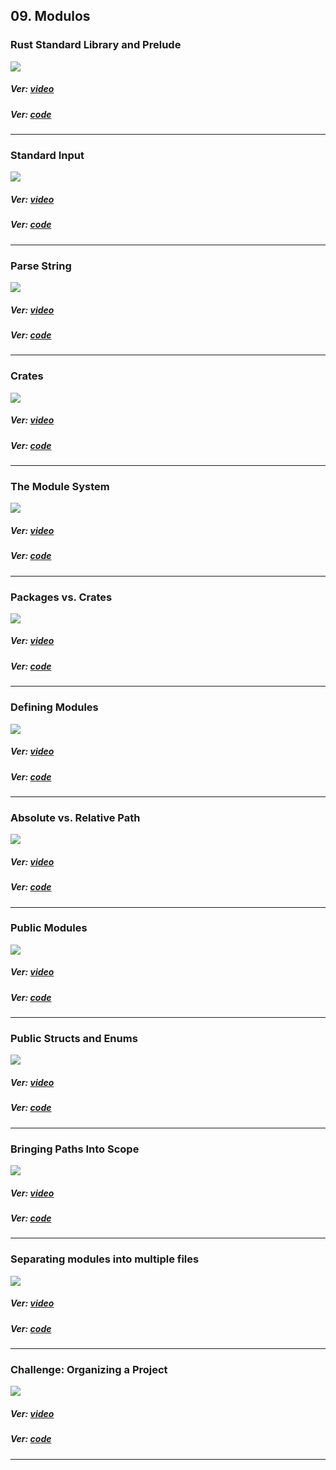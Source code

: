 ## 09. Modulos

### Rust Standard Library and Prelude

<p align="start">
<img  src="https://res.cloudinary.com/rustlatamgroup/image/upload/v1673279012/Rust%20Essential%20Training/01_lbf8ae.png">
</p>

##### Ver: [video](https://discord.com/channels/1057309286654554173/1057319580139266068/1058199725146386463)

##### Ver: [code](https://github.com/RustLatamGroup/Curso-de-Rust/tree/main/src/09.%20Modules/rust_standard_library_and_preludio)

<hr>

### Standard Input

<p align="start">
<img  src="https://res.cloudinary.com/rustlatamgroup/image/upload/v1673279012/Rust%20Essential%20Training/02_y7rhsl.png">
</p>

##### Ver: [video](https://discord.com/channels/1057309286654554173/1057319580139266068/1058199786026704978)

##### Ver: [code](https://github.com/RustLatamGroup/Curso-de-Rust/tree/main/src/09.%20Modules/standard_input)

<hr>

### Parse String

<p align="start">
<img  src="https://res.cloudinary.com/rustlatamgroup/image/upload/v1673279011/Rust%20Essential%20Training/03_kyrwnn.png">
</p>

##### Ver: [video](https://discord.com/channels/1057309286654554173/1057319580139266068/1058200473695420497)

##### Ver: [code](https://github.com/RustLatamGroup/Curso-de-Rust/tree/main/src/09.%20Modules/parse_string)

<hr>

### Crates

<p align="start">
<img  src="https://res.cloudinary.com/rustlatamgroup/image/upload/v1673279011/Rust%20Essential%20Training/04_gh9vwx.png">
</p>

##### Ver: [video](https://discord.com/channels/1057309286654554173/1057319580139266068/1058203055453114388)

##### Ver: [code](https://github.com/RustLatamGroup/Curso-de-Rust/tree/main/src/09.%20Modules/crates)

<hr>

### The Module System

<p align="start">
<img  src="https://res.cloudinary.com/rustlatamgroup/image/upload/v1673279011/Rust%20Essential%20Training/05_inxdn9.png">
</p>

##### Ver: [video](https://discord.com/channels/1057309286654554173/1057319580139266068/1058206149511479356)

##### Ver: [code](https://github.com/RustLatamGroup/Curso-de-Rust/tree/main/src/09.%20Modules/the_module_system)

<hr>

### Packages vs. Crates

<p align="start">
<img  src="https://res.cloudinary.com/rustlatamgroup/image/upload/v1673279011/Rust%20Essential%20Training/06_vg78tx.png">
</p>

##### Ver: [video](https://discord.com/channels/1057309286654554173/1057319580139266068/1058212610174095420)

##### Ver: [code](https://github.com/RustLatamGroup/Curso-de-Rust/tree/main/src/09.%20Modules/packages_vs_crates)

<hr>

### Defining Modules

<p align="start">
<img  src="https://res.cloudinary.com/rustlatamgroup/image/upload/v1673279012/Rust%20Essential%20Training/07_knidp3.png">
</p>

##### Ver: [video](https://discord.com/channels/1057309286654554173/1057319580139266068/1058215313377874020)

##### Ver: [code](https://github.com/RustLatamGroup/Curso-de-Rust/tree/main/src/09.%20Modules/definig_modules)

<hr>

### Absolute vs. Relative Path

<p align="start">
<img  src="https://res.cloudinary.com/rustlatamgroup/image/upload/v1673279012/Rust%20Essential%20Training/08_bgwr12.png">
</p>

##### Ver: [video](https://discord.com/channels/1057309286654554173/1057319580139266068/1058232598175940671)

##### Ver: [code](https://github.com/RustLatamGroup/Curso-de-Rust/tree/main/src/09.%20Modules/absolute_vs_relative_path)

<hr>

### Public Modules

<p align="start">
<img  src="https://res.cloudinary.com/rustlatamgroup/image/upload/v1673279012/Rust%20Essential%20Training/09_b0yqyq.png">
</p>

##### Ver: [video](https://discord.com/channels/1057309286654554173/1057319580139266068/1058234145404362792)

##### Ver: [code](https://github.com/RustLatamGroup/Curso-de-Rust/tree/main/src/09.%20Modules/public_modules)

<hr>

### Public Structs and Enums

<p align="start">
<img  src="https://res.cloudinary.com/rustlatamgroup/image/upload/v1673279012/Rust%20Essential%20Training/10_ed8dqs.png">
</p>

##### Ver: [video](https://discord.com/channels/1057309286654554173/1057319580139266068/1058246409595408476)

##### Ver: [code](https://github.com/RustLatamGroup/Curso-de-Rust/tree/main/src/09.%20Modules/public_structs_and_enums)

<hr>

### Bringing Paths Into Scope

<p align="start">
<img  src="https://res.cloudinary.com/rustlatamgroup/image/upload/v1673279012/Rust%20Essential%20Training/11_rz3tj1.png">
</p>

##### Ver: [video](https://discord.com/channels/1057309286654554173/1057319580139266068/1058246932910329916)

##### Ver: [code](https://github.com/RustLatamGroup/Curso-de-Rust/tree/main/src/09.%20Modules/bringing_paths_into_scope)

<hr>

### Separating modules into multiple files

<p align="start">
<img  src="https://res.cloudinary.com/rustlatamgroup/image/upload/v1673279013/Rust%20Essential%20Training/12_ffccnl.png">
</p>

##### Ver: [video](https://discord.com/channels/1057309286654554173/1057319580139266068/1058247325472006235)

##### Ver: [code](https://github.com/RustLatamGroup/Curso-de-Rust/tree/main/src/09.%20Modules/separating_modules_into_multiple_files)

<hr>

### Challenge: Organizing a Project

<p align="start">
<img  src="https://res.cloudinary.com/rustlatamgroup/image/upload/v1673279013/Rust%20Essential%20Training/13_onemzk.png">
</p>

##### Ver: [video](https://discord.com/channels/1057309286654554173/1057319580139266068/1058247423065071707)

##### Ver: [code](https://github.com/RustLatamGroup/Curso-de-Rust/tree/main/src/09.%20Modules/desafio_organizing_a_project)

<hr>
